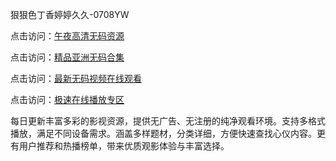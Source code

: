 狠狠色丁香婷婷久久-0708YW

点击访问：<a href="https://heiliaowzu4ur.pages.dev">午夜高清无码资源</a>

点击访问：<a href="https://heiliaozj3tjd.pages.dev">精品亚洲无码合集</a>

点击访问：<a href="https://heiliaoe8ajia.pages.dev">最新无码视频在线观看</a>

点击访问：<a href="https://heiliaoxqkkct.pages.dev">极速在线播放专区</a>

每日更新丰富多彩的影视资源，提供无广告、无注册的纯净观看环境。支持多格式播放，满足不同设备需求。涵盖多样题材，分类详细，方便快速查找心仪内容。更有用户推荐和热播榜单，带来优质观影体验与丰富选择。

<span style="display:none;">[Canonical link]( https://github.com/fkt20250807/FKT7 ）</span>
